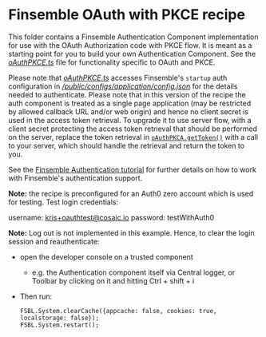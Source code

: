 # Finsemble OAuth with PKCE recipe

This folder contains a Finsemble Authentication Component implementation for use with the OAuth Authorization code with PKCE flow.
It is meant as a starting point for you to build your own Authentication Component. See the [_oAuthPKCE.ts_](oAuthPKCE.ts) file for functionality specific to OAuth and PKCE.

Please note that [_oAuthPKCE.ts_](oAuthPKCE.ts) accesses Finsemble's `startup` auth configuration in [_/public/configs/application/config.json_](../../../public/configs/application/config.json) for the details needed to authenticate. Please note that in this version of the recipe the auth component is treated as a single page application (may be restricted by allowed callback URL and/or web origin) and hence no client secret is used in the access token retrieval. To upgrade it to use server flow, with a client secret protecting the access token retrieval that should be performed on the server, replace the token retrieval in [`oAuthPKCA.getToken()`](oAuthPKCE.ts) with a call to your server, which should handle the retrieval and return the token to you.

See the [Finsemble Authentication tutorial](https://documentation.finsemble.com/tutorial-Authentication.html) for further details on how to work with Finsemble's authentication support.

**Note:** the recipe is preconfigured for an Auth0 zero account which is used for testing. Test login credentials:

username: kris+oauthtest@cosaic.io
password: testWithAuth0

**Note:** Log out is not implemented in this example. Hence, to clear the login session and reauthenticate:

- open the developer console on a trusted component
  - e.g. the Authentication component itself via Central logger, or Toolbar by clicking on it and hitting Ctrl + shift + i
- Then run:

  ```
  FSBL.System.clearCache({appcache: false, cookies: true, localstorage: false});
  FSBL.System.restart();
   ```
